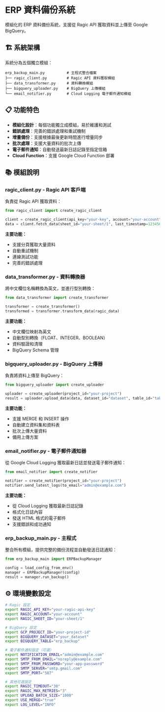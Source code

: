 # ERP 資料備份系統

模組化的 ERP 資料備份系統，支援從 Ragic API 獲取資料並上傳至 Google BigQuery。

## 🏗️ 系統架構

系統分為五個獨立模組：

```
erp_backup_main.py          # 主程式整合檔案
├── ragic_client.py         # Ragic API 資料獲取模組
├── data_transformer.py     # 資料轉換模組
├── bigquery_uploader.py    # BigQuery 上傳模組
└── email_notifier.py       # Cloud Logging 電子郵件通知模組
```

## 📋 功能特色

- **模組化設計**：每個功能獨立成模組，易於維護和測試
- **錯誤處理**：完善的錯誤處理和重試機制
- **增量備份**：支援根據最後更新時間進行增量同步
- **批次處理**：支援大量資料的批次上傳
- **電子郵件通知**：自動發送最新日誌記錄至指定信箱
- **Cloud Function**：支援 Google Cloud Function 部署

## 📚 模組說明

### ragic_client.py - Ragic API 客戶端

負責從 Ragic API 獲取資料：

```python
from ragic_client import create_ragic_client

client = create_ragic_client(api_key="your-key", account="your-account")
data = client.fetch_data(sheet_id="your-sheet/1", last_timestamp=1234567890000)
```

**主要功能：**
- 支援分頁獲取大量資料
- 自動重試機制
- 連線測試功能
- 完善的錯誤處理

### data_transformer.py - 資料轉換器

將中文欄位名稱轉換為英文，並進行型別轉換：

```python
from data_transformer import create_transformer

transformer = create_transformer()
transformed = transformer.transform_data(ragic_data)
```

**主要功能：**
- 中文欄位映射為英文
- 自動型別轉換（FLOAT、INTEGER、BOOLEAN）
- 資料驗證和清理
- BigQuery Schema 管理

### bigquery_uploader.py - BigQuery 上傳器

負責將資料上傳至 BigQuery：

```python
from bigquery_uploader import create_uploader

uploader = create_uploader(project_id="your-project")
result = uploader.upload_data(data, dataset_id="dataset", table_id="table")
```

**主要功能：**
- 支援 MERGE 和 INSERT 操作
- 自動建立資料集和資料表
- 批次上傳大量資料
- 備用上傳方案

### email_notifier.py - 電子郵件通知器

從 Google Cloud Logging 獲取最新日誌並發送電子郵件通知：

```python
from email_notifier import create_notifier

notifier = create_notifier(project_id="your-project")
notifier.send_latest_logs(to_email="admin@example.com")
```

**主要功能：**
- 從 Cloud Logging 獲取最新日誌記錄
- 格式化日誌內容
- 發送 HTML 格式的電子郵件
- 支援錯誤和成功通知

### erp_backup_main.py - 主程式

整合所有模組，提供完整的備份流程並自動發送日誌通知：

```python
from erp_backup_main import ERPBackupManager

config = load_config_from_env()
manager = ERPBackupManager(config)
result = manager.run_backup()
```

## ⚙️ 環境變數設定

```bash
# Ragic 設定
export RAGIC_API_KEY="your-ragic-api-key"
export RAGIC_ACCOUNT="your-account"
export RAGIC_SHEET_ID="your-sheet/1"

# BigQuery 設定
export GCP_PROJECT_ID="your-project-id"
export BIGQUERY_DATASET="your_dataset"
export BIGQUERY_TABLE="erp_backup"

# 電子郵件通知設定（可選）
export NOTIFICATION_EMAIL="admin@example.com"
export SMTP_FROM_EMAIL="noreply@example.com"
export SMTP_FROM_PASSWORD="your-app-password"
export SMTP_SERVER="smtp.gmail.com"
export SMTP_PORT="587"

# 其他可選設定
export RAGIC_TIMEOUT="30"
export RAGIC_MAX_RETRIES="3"
export UPLOAD_BATCH_SIZE="1000"
export USE_MERGE="true"
export LOG_LEVEL="INFO"
```